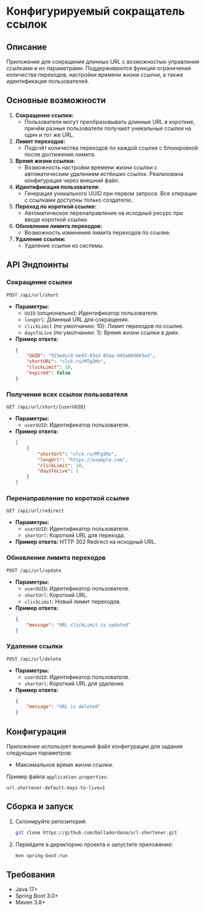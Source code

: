 # Конфигурируемый сокращатель ссылок

## Описание
Приложение для сокращения длинных URL с возможностью управления ссылками и их параметрами. Поддерживаются функции ограничения количества переходов, настройки времени жизни ссылки, а также идентификация пользователей.

## Основные возможности
1. **Сокращение ссылки:**
   - Пользователи могут преобразовывать длинные URL в короткие, причём разные пользователи получают уникальные ссылки на один и тот же URL.
2. **Лимит переходов:**
   - Подсчёт количества переходов по каждой ссылке с блокировкой после достижения лимита.
3. **Время жизни ссылки:**
   - Возможность настройки времени жизни ссылки с автоматическим удалением истёкших ссылок. Реализована конфигурация через внешний файл.
4. **Идентификация пользователя:**
   - Генерация уникального UUID при первом запросе. Все операции с ссылками доступны только создателю.
5. **Переход по короткой ссылке:**
   - Автоматическое перенаправление на исходный ресурс при вводе короткой ссылки.
6. **Обновление лимита переходов:**
   - Возможность изменения лимита переходов по ссылке.
7. **Удаление ссылки:**
   - Удаление ссылки из системы.

## API Эндпоинты

### Сокращение ссылки
`POST /api/url/short`
- **Параметры:**
  - `UUID` (опционально): Идентификатор пользователя.
  - `longUrl`: Длинный URL для сокращения.
  - `clickLimit` (по умолчанию: 10): Лимит переходов по ссылке.
  - `daysToLive` (по умолчанию: 1): Время жизни ссылки в днях.
- **Пример ответа:**
  ```json
  {
      "UUID": "915edcc8-ee43-43a3-83aa-d45a88d663ed",
      "shortURL": "clck.ru/MTg5Mz",
      "clickLimit": 10,
      "expired": false
  }
  ```

### Получение всех ссылок пользователя
`GET /api/url/short/{userUUID}`
- **Параметры:**
  - `userUUID`: Идентификатор пользователя.
- **Пример ответа:**
  ```json
  [
      {
          "shortUrl": "clck.ru/MTg5Mz",
          "longUrl": "https://example.com",
          "clickLimit": 10,
          "daysToLive": 1
      }
  ]
  ```

### Перенаправление по короткой ссылке
`GET /api/url/redirect`
- **Параметры:**
  - `userUUID`: Идентификатор пользователя.
  - `shortUrl`: Короткий URL для перехода.
- **Пример ответа:** HTTP 302 Redirect на исходный URL.

### Обновление лимита переходов
`POST /api/url/update`
- **Параметры:**
  - `userUUID`: Идентификатор пользователя.
  - `shortUrl`: Короткий URL.
  - `clickLimit`: Новый лимит переходов.
- **Пример ответа:**
  ```json
  {
      "message": "URL clickLimit is updated"
  }
  ```

### Удаление ссылки
`POST /api/url/delete`
- **Параметры:**
  - `userUUID`: Идентификатор пользователя.
  - `shortUrl`: Короткий URL для удаления.
- **Пример ответа:**
  ```json
  {
      "message": "URL is deleted"
  }
  ```

## Конфигурация
Приложение использует внешний файл конфигурации для задания следующих параметров:
- Максимальное время жизни ссылки.

Пример файла `application.properties`:
```properties
url.shortener.default-days-to-live=1
```

## Сборка и запуск
1. Склонируйте репозиторий:
   ```bash
   git clone https://github.com/balladordana/url-shortener.git
   ```
2. Перейдите в директорию проекта и запустите приложение:
   ```bash
   mvn spring-boot:run
   ```

## Требования
- Java 17+
- Spring Boot 3.0+
- Maven 3.8+


